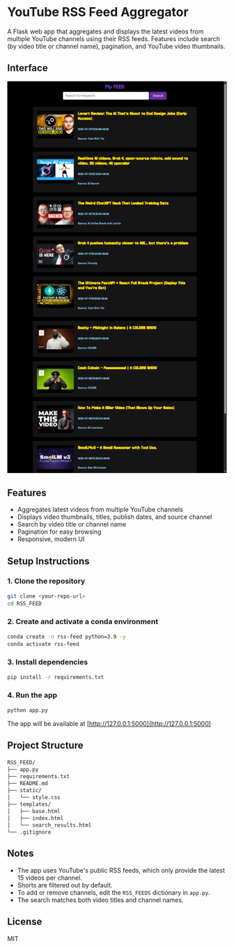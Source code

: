 # YouTube RSS Feed Aggregator

A Flask web app that aggregates and displays the latest videos from multiple YouTube channels using their RSS feeds. Features include search (by video title or channel name), pagination, and YouTube video thumbnails.

## Interface

![FEED](images/feed_preview.JPG)

## Features

- Aggregates latest videos from multiple YouTube channels
- Displays video thumbnails, titles, publish dates, and source channel
- Search by video title or channel name
- Pagination for easy browsing
- Responsive, modern UI

## Setup Instructions

### 1. Clone the repository

```bash
git clone <your-repo-url>
cd RSS_FEED
```

### 2. Create and activate a conda environment

```bash
conda create -n rss-feed python=3.9 -y
conda activate rss-feed
```

### 3. Install dependencies

```bash
pip install -r requirements.txt
```

### 4. Run the app

```bash
python app.py
```

The app will be available at [http://127.0.0.1:5000](http://127.0.0.1:5000)

## Project Structure

```
RSS_FEED/
├── app.py
├── requirements.txt
├── README.md
├── static/
│   └── style.css
├── templates/
│   ├── base.html
│   ├── index.html
│   └── search_results.html
└── .gitignore
```

## Notes

- The app uses YouTube's public RSS feeds, which only provide the latest 15 videos per channel.
- Shorts are filtered out by default.
- To add or remove channels, edit the `RSS_FEEDS` dictionary in `app.py`.
- The search matches both video titles and channel names.

## License

MIT
